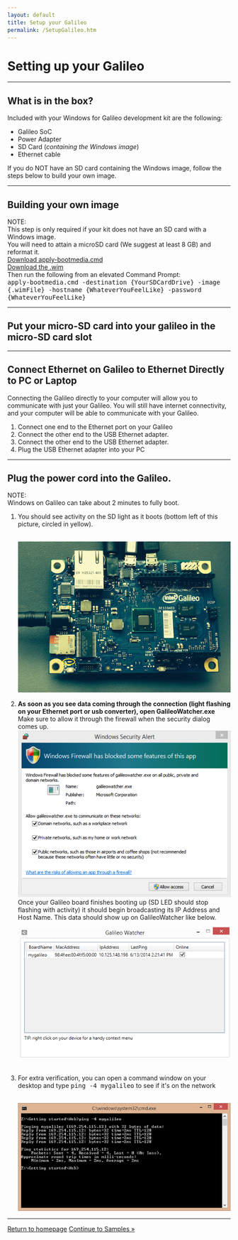 ```yaml
---
layout: default
title: Setup your Galileo
permalink: /SetupGalileo.htm
---
```


<div class="container">
  <h1>Setting up your Galileo</h1>
  <hr/>

  <h2>What is in the box?</h2>
  Included with your Windows for Galileo development kit are the following:
  <ul>
    <li>Galileo SoC</li>
    <li>Power Adapter</li>
    <li>SD Card (<i>containing the Windows image</i>)</li>
    <li>Ethernet cable</li>
  </ul>
  If you do NOT have an SD card containing the Windows image, follow the steps below to build your own image.
  <hr/>

  <h2>Building your own image</h2>
  <div class="panel panel-info">
    <div class="panel-heading">NOTE:</div>
    <div class="panel-body">This step is only required if your kit does not have an SD card with a Windows image.</div>
  </div>
  You will need to attain a microSD card (We suggest at least 8 GB) and reformat it.<br/>
  <a href="<placeholder>">Download apply-bootmedia.cmd</a>
  <br/>
  <a href="<placeholder>">Download the .wim</a>
  <br/>
  Then run the following from an elevated Command Prompt:<br/>
  <kbd>apply-bootmedia.cmd -destination {YourSDCardDrive} -image {.wimFile} -hostname {WhateverYouFeelLike} -password {WhateverYouFeelLike}</kbd>
  <hr/>

  <h2>Put your micro-SD card into your galileo in the micro-SD card slot</h2>
  <hr/>

  <h2>Connect Ethernet on Galileo to Ethernet Directly to PC or Laptop</h2>
  Connecting the Galileo directly to your computer will allow you to communicate with just your Galileo. You will still have internet connectivity, and your computer will be able to communicate with your Galileo.
  <ol>
    <li>Connect one end to the Ethernet port on your Galileo</li>
    <li>Connect the other end to the USB Ethernet adapter.</li>
    <li>Connect the other end to the USB Ethernet adapter.</li>
    <li>Plug the USB Ethernet adapter into your PC</li>
  </ol>
  <hr/>

  <h2>Plug the power cord into the Galileo.</h2>
  <div class="panel panel-info">
    <div class="panel-heading">NOTE:</div>
    <div class="panel-body">Windows on Galileo can take about 2 minutes to fully boot.</div>
  </div>

  <ol>
    <li>You should see activity on the SD light as it boots (bottom left of this picture, circled in yellow).</li>
    <br/>
    <p>
      <img src="images\SDLed.png"/>
    </p>
    <li>
      <b>
        As soon as you see data coming through the connection (light flashing on your Ethernet port or usb converter), open GalileoWatcher.exe
      </b>
      <br/>
      Make sure to allow it through the firewall when the security dialog comes up.
      <br/>
      <img src="images\GalileoWatcherFirewallDialog.png">
      <br/>
      Once your Galileo board finishes booting up (SD LED should stop flashing with activity) it should begin broadcasting its IP Address and Host Name. This data should show up on GalileoWatcher like below.
    </li>
    <p>
      <img src="images\GalileoWatcherExample.png"/>
    </p>
    <br/>
    <li>
      For extra verification, you can open a command window on your desktop and type <kbd>ping -4 mygalileo</kbd> to see if it's on the network
    </li>
    <br/>
    <p>
      <img src="images\ping.png"/>
    </p>
  </ol>
  <hr/>

  <a class="btn btn-default" href="index.htm" role="button">Return to homepage</a>
  <a class="btn btn-default" href="SampleApps.htm" role="button">Continue to Samples &raquo;</a>
